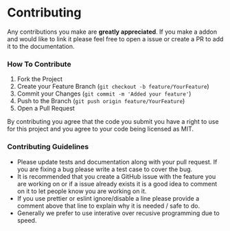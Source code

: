 # Contributing

Any contributions you make are **greatly appreciated**. If you make a addon and would like to link it please feel free to open a issue or create a PR to add it to the documentation.

### How To Contribute

1. Fork the Project
2. Create your Feature Branch (`git checkout -b feature/YourFeature`)
3. Commit your Changes (`git commit -m 'Added your feature'`)
4. Push to the Branch (`git push origin feature/YourFeature`)
5. Open a Pull Request

By contributing you agree that the code you submit you have a right to use for this project and you agree to your code being licensed as MIT.

### Contributing Guidelines

-   Please update tests and documentation along with your pull request. If you are fixing a bug please write a test case to cover the bug.
-   It is recommended that you create a GitHub issue with the feature you are working on or if a issue already exists it is a good idea to comment on it to let people know you are working on it.
-   If you use prettier or eslint ignore/disable a line please provide a comment above that line to explain why it is needed / safe to do.
-   Generally we prefer to use interative over recusive programming due to speed.
